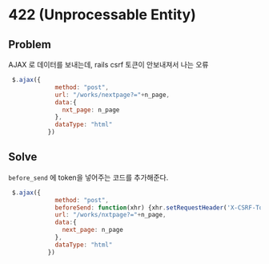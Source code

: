 # 422 (Unprocessable Entity)

## Problem

AJAX 로 데이터를 보내는데, rails csrf 토큰이 안보내져서 나는 오류 

```javascript
 $.ajax({
             method: "post",
             url: "/works/nextpage?="+n_page,
             data:{
               nxt_page: n_page
             },
             dataType: "html"   
           })
```

## Solve

`before_send` 에 token을 넣어주는 코드를 추가해준다.

```javascript
 $.ajax({
             method: "post",
             beforeSend: function(xhr) {xhr.setRequestHeader('X-CSRF-Token', $('meta[name="csrf-token"]').attr('content'))},
             url: "/works/nxtpage?="+n_page,
             data:{
               next_page: n_page
             },
             dataType: "html"   
           })
```


